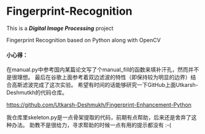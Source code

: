 # Fingerprint-Recognition

This is a ***Digital Image Processing*** project

Fingerprint Recognition based on Python along with OpenCV

#### 小心得：

在manual.py中参考国内某篇论文写了个manual_fill的函数来填补汗孔，然而并不是很理想。
最后在谷歌上面参考着双边滤波的特性（即保持较为明显的边界）结合高斯滤波完成了这次实验。
希望有时间的话能够研究一下GitHub上面Utkarsh-Deshmutkh的代码仓库。

https://github.com/Utkarsh-Deshmukh/Fingerprint-Enhancement-Python

我仓库里skeleton.py是一点骨架提取的代码，前期有点帮助，后来还是舍弃了这种办法。
助教不是很给力，寻求帮助的时候一点有用的提示都没有 :-(
